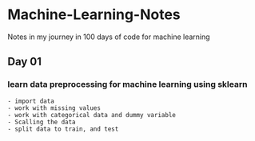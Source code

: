 # Machine-Learning-Notes
Notes in my journey in 100 days of code for machine learning
## Day 01
  ### learn data preprocessing for machine learning using sklearn
    - import data
    - work with missing values
    - work with categorical data and dummy variable
    - Scalling the data
    - split data to train, and test 
